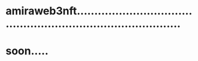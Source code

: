 # amiraweb3nft...................................................................................
# soon.....

